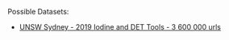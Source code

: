 Possible Datasets:
-  [UNSW Sydney - 2019 Iodine and DET Tools - 3 600 000 urls](https://nozzle-data.sdn.unsw.edu.au/home)
